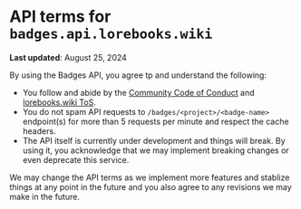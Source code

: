 # API terms for `badges.api.lorebooks.wiki`

**Last updated**: August 25, 2024

By using the Badges API, you agree tp and understand the following:

* You follow and abide by the [Community Code of Conduct] and [lorebooks.wiki ToS].
* You do not spam API requests to `/badges/<project>/<badge-name>` endpoint(s) for more than 5 requests per minute and respect the cache headers.
* The API itself is currently under development and things will break. By using it,
you acknowledge that we may implement breaking changes or even deprecate this service.

We may change the API terms as we implement more features and stablize things at any point
in the future and you also agree to any revisions we may make in the future.

[Community Code of Conduct]: https://policies.recaptime.dev/code-of-conduct
[lorebooks.wiki ToS]: https://lorebooks.wiki/legal/tos
